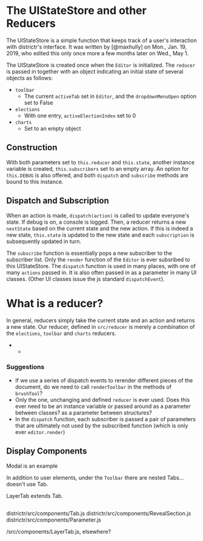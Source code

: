 # The UIStateStore and other Reducers

The UIStateStore is a simple function that keeps track of a user's 
interaction with districtr's interface. It was written by [@maxhully]
on Mon., Jan. 19, 2019, who edited this only once more a few months
later on Wed., May 1.

The UIStateStore is created once when the `Editor` is initialized. 
The `reducer` is passed in together with an object indicating an initial
state of several objects as follows:
- `toolbar`
  - The current `activeTab` set in `Editor`, and the `dropdownMenuOpen` option set to False
- `elections` 
  -  With one entry, `activeElectionIndex` set to 0
- `charts`
  - Set to an empty object

## Construction

With both parameters set to `this.reducer` and `this.state`, another instance
variable is created, `this.subscribers` set to an empty array. An option for
`this.DEBUG` is also offered, and both `dispatch` and `subscribe` methods
are bound to this instance. 

## Dispatch and Subscription 

When an action is made, `dispatch(action)` is called to update everyone's state.
If debug is on, a console is logged. Then, a reducer returns a new `nextState`
based on the current state and the new action. If this is indeed a new state,
`this.state` is updated to the new state and each `subscription` is subsequently
updated in turn.

The `subscribe` function is essentially pops a new subscriber to the subscriber list.
Only the `render` function of the `Editor` is ever subsribed to this UIStateStore. 
The `dispatch` function is used in many places, with one of many `actions` passed in.
It is also often passed in as a parameter in many UI classes. (Other UI classes issue the js
standard `dispatchEvent`). 
 
# What is a reducer?

In general, reducers simply take the current state and an action and returns a new state. Our reducer,
defined in `src/reducer` is merely a combination of the `elections`, `toolbar` and `charts`
reducers. 

* *

### Suggestions

- If we use a series of dispatch events to rerender different pieces of the document, do we
need to call `renderToolbar` in the methods of `brushTool`? 
- Only the one, unchanging and  defined `reducer` is ever used. Does this ever need to be an
instance variable or passed around as a parameter between classes?
as a parameter between structures?
- In the `dispatch` function, each subscriber is passed a pair of parameters that are ultimately not
used by the subscribed function (which is only ever `editor.render`) 


## Display Components

Modal is an example

In addition to user elements, under the `Toolbar` there are nested 
Tabs... doesn't use Tab.

LayerTab extends Tab.

## 
districtr/src/components/Tab.js
districtr/src/components/RevealSection.js
districtr/src/components/Parameter.js

/src/components/LayerTab.js, elsewhere?